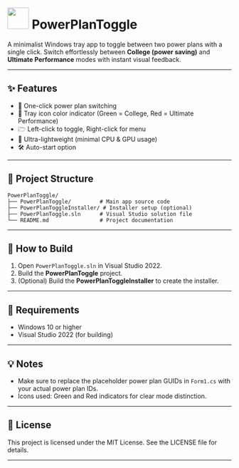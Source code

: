 
# <img src="https://i.postimg.cc/vcRznJk9/Power-Options.png" width="48">  PowerPlanToggle

A minimalist Windows tray app to toggle between two power plans with a single click.
Switch effortlessly between **College (power saving)** and **Ultimate Performance** modes with instant visual feedback.

<!--  ![PowerPlanToggle Demo](https://via.placeholder.com/600x200.png?text=PowerPlanToggle+Demo) -->

---

## ✨ Features

* 🔌 One-click power plan switching
* 🎨 Tray icon color indicator (Green = College, Red = Ultimate Performance)
* 🗁️ Left-click to toggle, Right-click for menu
* 🚀 Ultra-lightweight (minimal CPU & GPU usage)
* 🛠️ Auto-start option

---

## 📂 Project Structure

```text
PowerPlanToggle/
├── PowerPlanToggle/         # Main app source code
├── PowerPlanToggleInstaller/ # Installer setup (optional)
├── PowerPlanToggle.sln      # Visual Studio solution file
└── README.md                # Project documentation
```

---

## 🚀 How to Build

1. Open `PowerPlanToggle.sln` in Visual Studio 2022.
2. Build the **PowerPlanToggle** project.
3. (Optional) Build the **PowerPlanToggleInstaller** to create the installer.

---

## 🔧 Requirements

* Windows 10 or higher
* Visual Studio 2022 (for building)

---

## 💡 Notes

* Make sure to replace the placeholder power plan GUIDs in `Form1.cs` with your actual power plan IDs.
* Icons used: Green and Red indicators for clear mode distinction.

---

## 📃 License

This project is licensed under the MIT License. See the LICENSE file for details.

---
